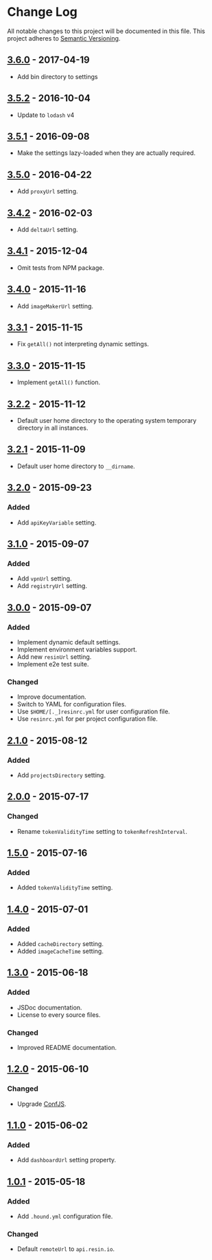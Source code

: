 # Change Log

All notable changes to this project will be documented in this file.
This project adheres to [Semantic Versioning](http://semver.org/).

## [3.6.0] - 2017-04-19

- Add bin directory to settings

## [3.5.2] - 2016-10-04

- Update to `lodash` v4

## [3.5.1] - 2016-09-08

- Make the settings lazy-loaded when they are actually required.

## [3.5.0] - 2016-04-22

- Add `proxyUrl` setting.

## [3.4.2] - 2016-02-03

- Add `deltaUrl` setting.

## [3.4.1] - 2015-12-04

- Omit tests from NPM package.

## [3.4.0] - 2015-11-16

- Add `imageMakerUrl` setting.

## [3.3.1] - 2015-11-15

- Fix `getAll()` not interpreting dynamic settings.

## [3.3.0] - 2015-11-15

- Implement `getAll()` function.

## [3.2.2] - 2015-11-12

- Default user home directory to the operating system temporary directory in all instances.

## [3.2.1] - 2015-11-09

- Default user home directory to `__dirname`.

## [3.2.0] - 2015-09-23

### Added

- Add `apiKeyVariable` setting.

## [3.1.0] - 2015-09-07

### Added

- Add `vpnUrl` setting.
- Add `registryUrl` setting.

## [3.0.0] - 2015-09-07

### Added

- Implement dynamic default settings.
- Implement environment variables support.
- Add new `resinUrl` setting.
- Implement e2e test suite.

### Changed

- Improve documentation.
- Switch to YAML for configuration files.
- Use `$HOME/[._]resinrc.yml` for user configuration file.
- Use `resinrc.yml` for per project configuration file.

## [2.1.0] - 2015-08-12

### Added

- Add `projectsDirectory` setting.

## [2.0.0] - 2015-07-17

### Changed

- Rename `tokenValidityTime` setting to `tokenRefreshInterval`.

## [1.5.0] - 2015-07-16

### Added

- Added `tokenValidityTime` setting.

## [1.4.0] - 2015-07-01

### Added

- Added `cacheDirectory` setting.
- Added `imageCacheTime` setting.

## [1.3.0] - 2015-06-18

### Added

- JSDoc documentation.
- License to every source files.

### Changed

- Improved README documentation.

## [1.2.0] - 2015-06-10

### Changed

- Upgrade [ConfJS](https://github.com/resin-io/conf.js).

## [1.1.0] - 2015-06-02

### Added

- Add `dashboardUrl` setting property.

## [1.0.1] - 2015-05-18

### Added

- Add `.hound.yml` configuration file.

### Changed

- Default `remoteUrl` to `api.resin.io`.

[3.6.0]: https://github.com/resin-io-modules/resin-settings-client/compare/v3.5.2...v3.6.0
[3.5.2]: https://github.com/resin-io-modules/resin-settings-client/compare/v3.5.1...v3.5.2
[3.5.1]: https://github.com/resin-io-modules/resin-settings-client/compare/v3.5.0...v3.5.1
[3.5.0]: https://github.com/resin-io-modules/resin-settings-client/compare/v3.4.2...v3.5.0
[3.4.2]: https://github.com/resin-io-modules/resin-settings-client/compare/v3.4.1...v3.4.2
[3.4.1]: https://github.com/resin-io-modules/resin-settings-client/compare/v3.4.0...v3.4.1
[3.4.0]: https://github.com/resin-io-modules/resin-settings-client/compare/v3.3.1...v3.4.0
[3.3.1]: https://github.com/resin-io-modules/resin-settings-client/compare/v3.3.0...v3.3.1
[3.3.0]: https://github.com/resin-io-modules/resin-settings-client/compare/v3.2.2...v3.3.0
[3.2.2]: https://github.com/resin-io-modules/resin-settings-client/compare/v3.2.1...v3.2.2
[3.2.1]: https://github.com/resin-io-modules/resin-settings-client/compare/v3.2.0...v3.2.1
[3.2.0]: https://github.com/resin-io-modules/resin-settings-client/compare/v3.1.0...v3.2.0
[3.1.0]: https://github.com/resin-io-modules/resin-settings-client/compare/v3.0.0...v3.1.0
[3.0.0]: https://github.com/resin-io-modules/resin-settings-client/compare/v2.1.0...v3.0.0
[2.1.0]: https://github.com/resin-io-modules/resin-settings-client/compare/v2.0.0...v2.1.0
[2.0.0]: https://github.com/resin-io-modules/resin-settings-client/compare/v1.5.0...v2.0.0
[1.5.0]: https://github.com/resin-io-modules/resin-settings-client/compare/v1.4.0...v1.5.0
[1.4.0]: https://github.com/resin-io-modules/resin-settings-client/compare/v1.3.0...v1.4.0
[1.3.0]: https://github.com/resin-io-modules/resin-settings-client/compare/v1.2.0...v1.3.0
[1.2.0]: https://github.com/resin-io-modules/resin-settings-client/compare/v1.1.0...v1.2.0
[1.1.0]: https://github.com/resin-io-modules/resin-settings-client/compare/v1.0.1...v1.1.0
[1.0.1]: https://github.com/resin-io-modules/resin-settings-client/compare/v1.0.0...v1.0.1
